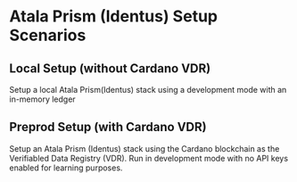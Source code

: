 # Atala Prism (Identus) Setup Scenarios

## Local Setup (without Cardano VDR)
Setup a local Atala Prism(Identus) stack using a development mode with an in-memory ledger

## Preprod Setup (with Cardano VDR)
Setup an Atala Prism (Identus) stack using the Cardano blockchain as the Verifiabled Data Registry (VDR). 
Run in development mode with no API keys enabled for learning purposes.

